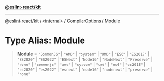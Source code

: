 [**@eslint-react/kit**](../../../../README.md)

***

[@eslint-react/kit](../../../../README.md) / [\<internal\>](../../../README.md) / [CompilerOptions](../README.md) / Module

# Type Alias: Module

> **Module** = `"CommonJS"` \| `"AMD"` \| `"System"` \| `"UMD"` \| `"ES6"` \| `"ES2015"` \| `"ES2020"` \| `"ES2022"` \| `"ESNext"` \| `"Node16"` \| `"NodeNext"` \| `"Preserve"` \| `"None"` \| `"commonjs"` \| `"amd"` \| `"system"` \| `"umd"` \| `"es6"` \| `"es2015"` \| `"es2020"` \| `"es2022"` \| `"esnext"` \| `"node16"` \| `"nodenext"` \| `"preserve"` \| `"none"`
